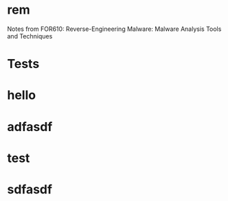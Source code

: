 # rem
Notes from FOR610: Reverse-Engineering Malware: Malware Analysis Tools and Techniques

# Tests
# hello
# adfasdf
# test
# sdfasdf